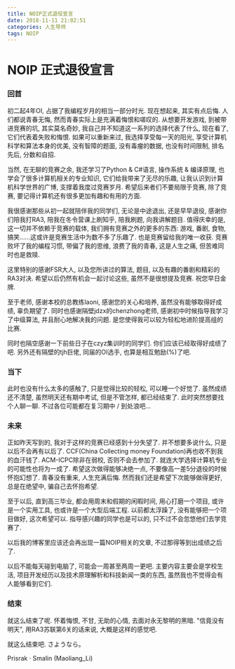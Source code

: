 ```yaml
---
title: NOIP正式退役宣言
date: 2018-11-11 21:02:51
categories: 人生导师
tags: NOIP
---
```


# NOIP 正式退役宣言

### 回首

初二起4年OI, 占据了我编程岁月的相当一部分时光. 现在想起来, 其实有点后悔. 人们都说青春无悔, 然而青春实际上是充满着悔恨和嗟叹的. 从想要开发游戏, 到被带进竞赛的坑, 其实莫名奇妙, 我自己并不知道这一系列的选择代表了什么, 现在看了, 它们代表着失败和悔恨. 如果可以重新来过, 我选择享受每一天的阳光, 享受计算机科学和算法本身的优美, 没有智障的题面, 没有毒瘤的数据, 也没有时间限制, 排名先后, 分数和自招. 

当然, 在无聊的竞赛之余, 我还学习了Python & C#语言, 操作系统 & 编译原理, 也学会了很多计算机相关的专业知识, 它们给我带来了无尽的乐趣, 让我认识到计算机科学世界的广博, 支撑着我度过竞赛岁月. 希望后来者们不要局限于竞赛, 除了竞赛, 要记得计算机还有很多更加有趣和有用的方面.

我很感谢那些从初一起就陪伴我的同学们, 无论是中途退出, 还是早早退役, 感谢你们陪我打RA3, 陪我在冬令营课上刷知乎, 陪我刷题, 向我讲解题目. 值得庆幸的是, 这一切并不依赖于竞赛的载体, 我们拥有竞赛之外的更多的东西: 游戏, 番剧, 食物, 搞笑......这或许是竞赛生活中为数不多了乐趣了. 也是竞赛留给我的唯一收获. 竞赛败坏了我的编程习惯, 带偏了我的思维, 浪费了我的青春, 这是人生之痛, 但苦难同时也是救赎.

这里特别的感谢FSR大人, 以及您所讲过的算法, 题目, 以及有趣的番剧和精彩的RA3对决. 希望以后仍然有机会一起讨论这些, 虽然不是很想提及竞赛. 祝您早日金牌.

至于老师, 感谢本校的总教练laoni, 感谢您的关心和培养, 虽然没有能够取得好成绩, 辜负期望了. 同时也感谢隔壁jdzx的chenzhong老师, 感谢初中时候指导我学习了中级算法, 并且耐心地解决我的问题. 是您使得我可以较为轻松地进阶提高组的比赛.

同时也隔空感谢一下前些日子在czyz集训时的同学们. 你们应该已经取得好成绩了吧. 另外还有隔壁的tjh巨佬, 同届的OI选手, 也算是相互勉励(%)了吧.

### 当下

此时也没有什么太多的感触了, 只是觉得比较的轻松, 可以睡一个好觉了. 虽然成绩还不清楚, 虽然明天还有期中考试, 但是不管怎样, 都已经结束了. 此时突然想要找个人聊一聊. 不过各位可能都在复习期中 / 到处浪吧...

### 未来

正如昨天写到的, 我对于这样的竞赛已经感到十分失望了. 并不想要多说什么, 只是以后不会再有以后了. CCF(China Collecting money Foundation)再也收不到我的血汗钱了. ACM-ICPC除非在弱校, 否则不会去参加了. 就连大学选择计算机专业的可能性也将为一成了. 希望这次做得能够决绝一点, 不要像高一差5分退役的时候怀抱幻想了. 青春没有重来, 人生充满后悔. 然而我们还是希望下次能够做得更好, 总是在绝望中, 骗自己去怀抱希望. 

至于以后, 直到高三毕业, 都会用周末和假期的闲暇时间, 用心打磨一个项目, 或许是一个实用工具, 也或许是一个大型后端工程. 以前都太浮躁了, 没有能够把一个项目做好, 这次希望可以. 指导感兴趣的同学也是可以的, 只不过不会忽悠他们去学竞赛了. 

以后我的博客里应该还会再出现一篇NOIP相关的文章, 不过那得等到出成绩之后了. 

以后不能每天碰到电脑了, 可能会一周甚至两周一更吧. 主要内容主要会是学校生活, 项目开发经历以及技术原理解析和科技新闻一类的东西, 虽然我也不觉得会有人能够看到它们. 

### 结束

就这么结束了呢. 怀着悔恨, 不甘, 无助的心情, 去面对永无黎明的黑暗. "信竟没有明天", 用RA3苏联第6关的话来说, 大概是这样的感觉吧.

就这么结束吧. さようなら。

Prisrak · Smalin (Maoliang_Li)